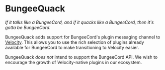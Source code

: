 # BungeeQuack

_If it talks like a BungeeCord, and if it quacks like a BungeeCord, then it's gotta be BungeeCord._

BungeeQuack adds support for BungeeCord's plugin messaging channel to [Velocity](https://www.velocitypowered.com).
This allows you to use the rich selection of plugins already available for BungeeCord to make transitioning to
Velocity easier.

BungeeQuack _does not_ intend to support the BungeeCord API. We wish to encourage the growth of Velocity-native
plugins in our ecosystem.
